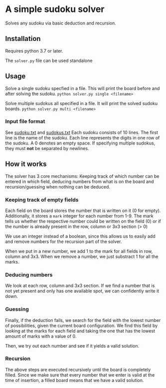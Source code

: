 # A simple sudoku solver

Solves any sudoku via basic deduction and recursion.

## Installation

Requires python 3.7 or later.

The `solver.py` file can be used standalone

## Usage

Solve a single sudoku specfied in a file. This will print the board before and after solving the sudoku.
`python solver.py single <filename>`

Solve multiple sudokus all specified in a file. It will print the solved sudoku boards.
`python solver.py multi <filename>`

### Input file format

See [sudoku.txt](./sudoku.txt) and [sudokus.txt](./sudokus.txt)
Each sudoku consists of 10 lines. The first line is the name of the sudoku.
Each line represents the digits in one row of the sudoku. A 0 denotes an empty space.
If specifying multiple sudokus, they must **not** be separated by newlines.


## How it works

The solver has 3 core mechanisms: Keeping track of which number can be entered in which field,
deducing numbers from what is on the board and recursion/guessing when nothing can be deduced.

### Keeping track of empty fields

Each field on the board stores the number that is written on it (0 for empty).
Additionally, it stores a `mark` integer for each number from 1-9.
The mark tells us whether the respective number could be written on the field (0)
or if the number is already present in the row, column or 3x3 section (> 0)

We use an integer instead of a boolean, since this allows us to easily add and remove
numbers for the recursion part of the solver.

When we put in a new number, we add 1 to the mark for all fields in row, column and 3x3.
When we remove a number, we just substract 1 for all the marks.

### Deducing numbers

We look at each row, column and 3x3 section. If we find a number that is not yet present
and only has one available spot, we can confidently write it down.

### Guessing

Finally, if the deduction fails, we search for the field with the lowest number of
possibilities, given the current board configuration.
We find this field by looking at the marks for each field and taking the one that
has the lowest amount of marks with a value of 0.

Then, we try out each number and see if it yields a valid solution.

### Recursion

The above steps are executed recursively until the board is completely filled.
Since we make sure that every number that we enter is valid at the time of insertion,
a filled board means that we have a valid solution.
